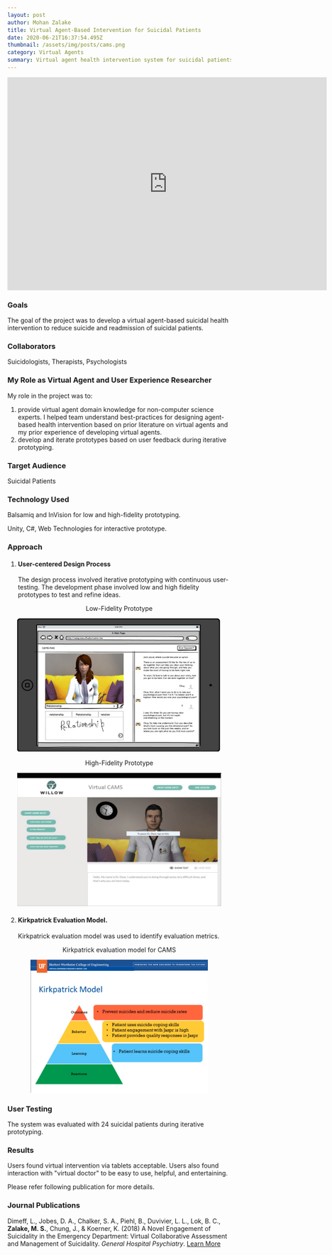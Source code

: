 ```yaml
---
layout: post
author: Mohan Zalake
title: Virtual Agent-Based Intervention for Suicidal Patients
date: 2020-06-21T16:37:54.495Z
thumbnail: /assets/img/posts/cams.png
category: Virtual Agents
summary: Virtual agent health intervention system for suicidal patients
---
```

<iframe style="display: block;margin-left:auto;margin-right:auto;" width="720" height="480" src="https://www.youtube.com/embed/ILgiat55bcI" frameborder="0" allow="accelerometer; autoplay; encrypted-media; gyroscope; picture-in-picture" allowfullscreen></iframe>

### **Goals**

The goal of the project was to develop a virtual agent-based suicidal health intervention to reduce suicide and readmission of suicidal patients.  

### **Collaborators**

Suicidologists, Therapists, Psychologists

### My Role as Virtual Agent and User Experience Researcher

My role in the project was to: 

1. provide virtual agent domain knowledge for non-computer science experts. I helped team understand best-practices for designing agent-based health intervention based on prior literature on virtual agents and my prior experience of developing virtual agents. 
2. develop and iterate prototypes based on user feedback during iterative prototyping. 

### **Target Audience**

Suicidal Patients

### **Technology Used**

Balsamiq and InVision for low and high-fidelity prototyping.

Unity, C#, Web Technologies for interactive prototype.

### **Approach**

1. #### **User-centered Design Process**

   The design process involved iterative prototyping with continuous user-testing. The development phase involved low and high fidelity prototypes to test and refine ideas.

<center>Low-Fidelity Prototype</center>
<p align="center">
  <img width="460" height="300" src="/assets/img/posts/cams-lowfi.png">
</p>

<center>High-Fidelity Prototype</center>
<p align="center">
  <img width="460" height="300" src="/assets/img/posts/cams-highfi.png">
</p>

2. #### **Kirkpatrick Evaluation Model.**

   Kirkpatrick evaluation model was used to identify evaluation metrics.

<center>Kirkpatrick evaluation model for CAMS</center>
<p align="center">
  <img height="300" src="/assets/img/posts/cams-kirk.png">
</p>

### User Testing

The system was evaluated with 24 suicidal patients during iterative prototyping.

### Results

Users found virtual intervention via tablets acceptable. Users also found interaction with "virtual doctor" to be easy to use, helpful, and entertaining.

Please refer following publication for more details. 

### Journal Publications

Dimeff, L., Jobes, D. A., Chalker, S. A., Piehl, B., Duvivier, L. L., Lok, B. C., **Zalake, M. S.**, Chung, J., & Koerner, K. (2018) A Novel Engagement of Suicidality in the Emergency Department: Virtual Collaborative Assessment and Management of Suicidality. *General Hospital Psychiatry*. [Learn More](https://www.sciencedirect.com/science/article/pii/S0163834318300884)
